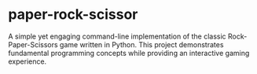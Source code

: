 # paper-rock-scissor
A simple yet engaging command-line implementation of the classic Rock-Paper-Scissors game written in Python. This project demonstrates fundamental programming concepts while providing an interactive gaming experience.
